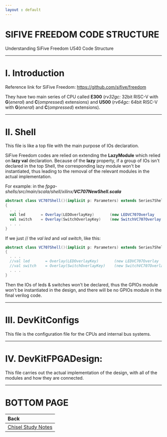 ```yaml
---
layout : default
---
```


# SIFIVE FREEDOM CODE STRUCTURE

Understanding SiFive Freedom U540 Code Structure

* * *

# I. Introduction

Reference link for SiFive Freedom: https://github.com/sifive/freedom

They have two main series of CPU called **E300** (*rv32gc:* 32bit RISC-V with **G**(*eneral*) and **C**(*ompressed*) extensions) and **U500** (*rv64gc:* 64bit RISC-V with **G**(*eneral*) and **C**(*ompressed*) extensions).

* * *

# II. Shell

This file is like a top file with the main purpose of IOs declaration.

SiFive Freedom codes are relied on extending the **LazyModule** which relied on **lazy val** declaration. Because of the **lazy** property, if a group of IOs isn't declared in the top Shell, the corresponding lazy module won't be instantiated, thus leading to the removal of the relevant modules in the actual implementation.

For example: in the *fpga-shells/src/main/scala/shell/xilinx/**VC707NewShell.scala***
```scala
abstract class VC707Shell()(implicit p: Parameters) extends Series7Shell
{
  . . .
  val led       = Overlay(LEDOverlayKey)       (new LEDVC707Overlay     (_, _, _))
  val switch    = Overlay(SwitchOverlayKey)    (new SwitchVC707Overlay  (_, _, _))
  . . .
}
```
If we just // the *val led* and *val switch*, like this:
```scala
abstract class VC707Shell()(implicit p: Parameters) extends Series7Shell
{
  . . .
  //val led       = Overlay(LEDOverlayKey)       (new LEDVC707Overlay     (_, _, _))
  //val switch    = Overlay(SwitchOverlayKey)    (new SwitchVC707Overlay  (_, _, _))
  . . .
}
```
  Then the IOs of leds & switches won't be declared, thus the GPIOs module won't be instantiated in the design, and there will be no GPIOs module in the final verilog code.

* * *

# III. DevKitConfigs

This file is the configuration file for the CPUs and internal bus systems.

* * *

# IV. DevKitFPGADesign: 

This file carries out the actual implementation of the design, with all of the modules and how they are connected.

* * *

# BOTTOM PAGE

| Back |
| :--- |
| [Chisel Study Notes](./chisel.md) |

